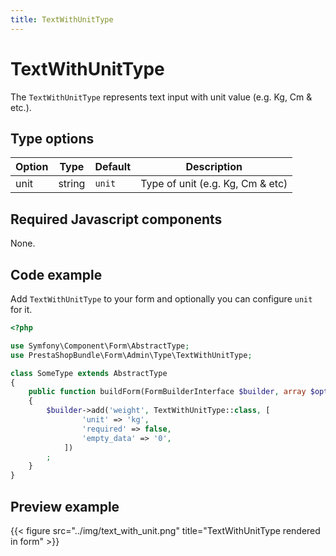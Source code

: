 ```yaml
---
title: TextWithUnitType
---
```


# TextWithUnitType

The `TextWithUnitType` represents text input with unit value (e.g. Kg, Cm & etc.).

## Type options

| Option | Type   | Default | Description                      |
| ------ | ------ | ------- | -------------------------------- |
| unit   | string | `unit`  | Type of unit (e.g. Kg, Cm & etc) |

## Required Javascript components
    
None.

## Code example

Add `TextWithUnitType` to your form and optionally you can configure `unit` for it.

```php
<?php

use Symfony\Component\Form\AbstractType;
use PrestaShopBundle\Form\Admin\Type\TextWithUnitType;

class SomeType extends AbstractType
{
    public function buildForm(FormBuilderInterface $builder, array $options)
    {
        $builder->add('weight', TextWithUnitType::class, [
                'unit' => 'kg',
                'required' => false,
                'empty_data' => '0',
            ])
        ;
    }
}
```

## Preview example

{{< figure src="../img/text_with_unit.png" title="TextWithUnitType rendered in form" >}}
